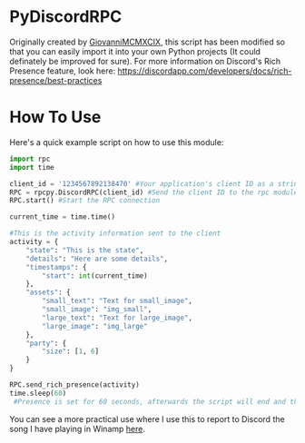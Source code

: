 # PyDiscordRPC
Originally created by [GiovanniMCMXCIX](https://github.com/GiovanniMCMXCIX/PyDiscordRPC), this script has been modified so that you can easily import it into your own Python projects (It could definately be improved for sure). For more information on Discord's Rich Presence feature, look here: https://discordapp.com/developers/docs/rich-presence/best-practices

# How To Use
Here's a quick example script on how to use this module:

```Python
import rpc
import time

client_id = '1234567892138470' #Your application's client ID as a string. (This isn't a real client ID)
RPC = rpcpy.DiscordRPC(client_id) #Send the client ID to the rpc module
RPC.start() #Start the RPC connection

current_time = time.time()

#This is the activity information sent to the client
activity = {
    "state": "This is the state",
    "details": "Here are some details",
    "timestamps": {
        "start": int(current_time)
    },
    "assets": {
        "small_text": "Text for small_image",
        "small_image": "img_small",
        "large_text": "Text for large_image",
        "large_image": "img_large"
    },
    "party": {
        "size": [1, 6]
    }
}

RPC.send_rich_presence(activity)
time.sleep(60)
 #Presence is set for 60 seconds, afterwards the script will end and the presence will disappear from your profile.
 ```

You can see a more practical use where I use this to report to Discord the song I have playing in Winamp [here](https://github.com/DerpyChap/Winamp-Discord-RPC).
